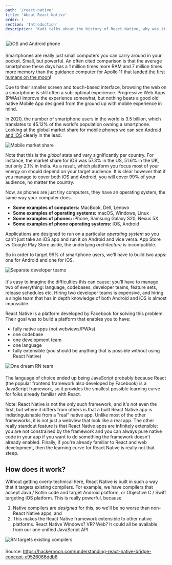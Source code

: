 ```yaml
---
path: '/react-native'
title: 'About React Native'
order: 1
section: 'Introduction'
description: 'Kadi talks about the history of React Native, why was it created and how it works on a high level'
---
```


<div style="width:500px;margin:0 auto;margin-bottom:20px;">
    <img alt="iOS and Android phone" src="./images/rn-how-work-1.png" />
</div>

Smartphones are really just small computers you can carry around in your pocket. Small, but powerful. An often cited comparison is that the average smartphone these days has a 1 million times more RAM and 7 million times more memory than the guidance computer for Apollo 11 that [landed the first humans on the moon](https://www.realclearscience.com/articles/2019/07/02/your_mobile_phone_vs_apollo_11s_guidance_computer_111026.html)!

Due to their smaller screen and touch-based interface, browsing the web on a smartphone is still often a sub-optimal experience. Progressive Web Apps (PWAs) improve the experience somewhat, but nothing beats a good old native Mobile App designed from the ground up with mobile experience in mind.

In 2020, the number of smartphone users in the world is 3.5 billion, which translates to 45.12% of the world's population owning a smartphone. Looking at the global market share for mobile phones we can see [Android and iOS](gs.statcounter.com/os-market-share/mobile/worldwide) clearly in the lead.

<div style="width:600px;margin:0 auto;">
    <img alt="Mobile market share" src="./images/market-share.png" />
</div>

Note that this is the _global_ stats and vary significantly per country. For instance, the market share for iOS was 57.3% in the US, 51.6% in the UK, but only 2.1% in India. As a result, which platform you focus most of your energy on should depend on your target audience. It is clear however that if you manage to cover both iOS and Android, you will cover 99% of your audience, no matter the country.

Now, as phones are just tiny computers, they have an operating system, the same way your computer does.

- **Some examples of computers:** MacBook, Dell, Lenovo
- **Some examples of operating systems:** macOS, Windows, Linux
- **Some examples of phones:** iPhone, Samsung Galaxy S20, Nexus 5X
- **Some examples of phone operating systems:** iOS, Android

Applications are designed to run on a particular _operating system_ so you can't just take an iOS app and run it on Android and vice versa. App Store vs Google Play Store aside, the underlying _architecture_ is incompatible.

So in order to target 99% of smartphone users, we'll have to build two apps: one for Android and one for iOS.

<div style="width:600px;margin:0 auto;margin-bottom:20px;">
    <img alt="Separate developer teams" src="./images/rn-how-work-2.png" />
</div>

It's easy to imagine the difficulties this can cause: you'll have to manage two of everything: language, codebases, developer teams, feature sets, release schedules etc. Hiring two developer teams is expensive, and hiring a single team that has in depth knowledge of both Android and iOS is almost impossible.

React Native is a platform developed by Facebook for solving this problem. Their goal was to build a platform that enables you to have:

- fully native apps (not webviews/PWAs)
- one codebase
- one development team
- one language
- fully extensible (you should be anything that is possible without using React Native)

<div style="width:700px;margin:0 auto;margin-bottom:20px;">
    <img alt="One dream RN team" src="./images/rn-how-work-3.png" />
</div>

The language of choice ended up being JavaScript probably because React (the popular frontend framework also developed by Facebook) is a JavaScript framework, so it provides the smallest possible learning curve for folks already familiar with React.

Note: React Native is not the only such framework, and it's not even the first, but where it differs from others is that a built React Native app is indistinguishable from a "real" native app. Unlike most of the other frameworks, it is not just a webview that look like a real app. The other really standout feature is that React Native apps are infinitely extensible: you are not constrained by the framework and you can always pure native code in your app if you want to do something the framework doesn't already enabled. Finally, if you're already familiar to React and web development, then the learning curve for React Native is really not that steep.

## How does it work?

Without getting overly technical here, React Native is built in such a way that it targets existing compilers. For example, we have compilers that accept Java / Kotlin code and target Android platform, or Objective C / Swift targeting iOS platform. This is really powerful, because

1. Native compilers are _designed_ for this, so we'll be no worse than non-React Native apps, and
2. This makes the React Native framework extensible to other native platforms. React Native Windows? VR? Web? It could all be available from our one unified JavaScript API.

<div style="width:700px;margin:0 auto;margin-bottom:20px;">
    <img alt="RN targets existing compilers" src="./images/rn-how-work-4.png" />
</div>

Source: https://hackernoon.com/understanding-react-native-bridge-concept-e9526066ddb8